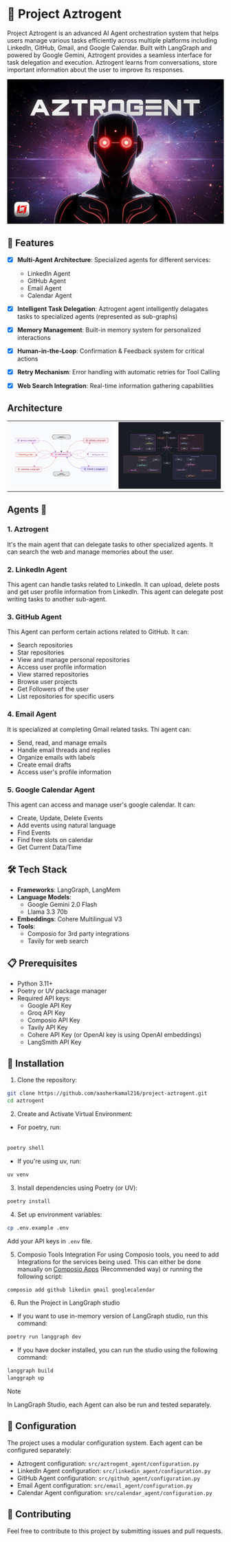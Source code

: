 # 🤖 Project Aztrogent

Project Aztrogent is an advanced AI Agent orchestration system that helps users manage various tasks efficiently across multiple platforms including LinkedIn, GitHub, Gmail, and Google Calendar. Built with LangGraph and powered by Google Gemini, Aztrogent provides a seamless interface for task delegation and execution. Aztrogent learns from conversations, store important information about the user to improve its responses.

<p align="center">
  <img src="static/Aztrogent_Pic.jpg" width=600>
</p>

## 🚀 Features

- [x] **Multi-Agent Architecture**: Specialized agents for different services:
  - LinkedIn Agent
  - GitHub Agent
  - Email Agent
  - Calendar Agent

- [x] **Intelligent Task Delegation**: Aztrogent agent intelligently delagates tasks to specialized agents (represented as sub-graphs)
- [x] **Memory Management**: Built-in memory system for personalized interactions
- [x] **Human-in-the-Loop**: Confirmation & Feedback system for critical actions 
- [x] **Retry Mechanism**: Error handling with automatic retries for Tool Calling
- [x] **Web Search Integration**: Real-time information gathering capabilities

## Architecture

<table>
  <tr>
    <td><img src="static/Aztrogent_Graph_Light_Collapsed.png" alt="Graph (Collapsed)" title="Graph (Collapsed)"></td>
    <td><img src="static/Aztrogent_Graph_Dark.png" alt="Graph (Expanded)" title="Graph (Expanded)"></td>
  </tr>
</table>

## Agents 🤖

### **1. Aztrogent** 
It's the main agent that can delegate tasks to other specialized agents. It can search the web and manage memories about the user.

### **2. LinkedIn Agent** 
This agent can handle tasks related to LinkedIn. It can upload, delete posts and get user profile information from LinkedIn. This agent can delegate post writing tasks to another sub-agent.

### **3. GitHub Agent** 
This Agent can perform certain actions related to GitHub. It can:
- Search repositories
- Star repositories
- View and manage personal repositories
- Access user profile information
- View starred repositories
- Browse user projects
- Get Followers of the user
- List repositories for specific users

### **4. Email Agent** 
It is specialized at completing Gmail related tasks. Thi agent can:
- Send, read, and manage emails
- Handle email threads and replies
- Organize emails with labels
- Create email drafts
- Access user's profile information

### **5. Google Calendar Agent** 
This agent can access and manage user's google calendar. It can:
- Create, Update, Delete Events
- Add events using natural language
- Find Events
- Find free slots on calendar
- Get Current Data/Time

## 🛠️ Tech Stack

- **Frameworks**: LangGraph, LangMem
- **Language Models**: 
  - Google Gemini 2.0 Flash
  - Llama 3.3 70b
- **Embeddings**: Cohere Multilingual V3
- **Tools**: 
  - Composio for 3rd party integrations
  - Tavily for web search

## 📋 Prerequisites

- Python 3.11+
- Poetry or UV package manager
- Required API keys:
  - Google API Key
  - Groq API Key
  - Composio API Key
  - Tavily API Key
  - Cohere API Key (or OpenAI key is using OpenAI embeddings)
  - LangSmith API Key

## 🚀 Installation

1. Clone the repository:
```bash
git clone https://github.com/aasherkamal216/project-aztrogent.git
cd aztrogent
```
2. Create and Activate Virtual Environment:
- For poetry, run:
```bash

poetry shell
```
- If you're using uv, run:
```bash
uv venv
```

3. Install dependencies using Poetry (or UV):
```bash
poetry install
```

4. Set up environment variables:
```bash
cp .env.example .env
```
Add your API keys in `.env` file. 

5. Composio Tools Integration
For using Composio tools, you need to add Integrations for the services being used. This can either be done manually on [Composio Apps](https://app.composio.dev/apps) (Recommended way) or running the following script:
```bash
composio add github likedin gmail googlecalendar
```
6. Run the Project in LangGraph studio
- If you want to use in-memory version of LangGraph studio, run this command:
```bash
poetry run langgraph dev
```
- If you have docker installed, you can run the studio using the following command:
```bash
langgraph build
langgraph up
```

> [!NOTE]
> In LangGraph Studio, each Agent can also be run and tested separately.

## 🔧 Configuration

The project uses a modular configuration system. Each agent can be configured separately:

- Aztrogent configuration: `src/aztrogent_agent/configuration.py`
- LinkedIn Agent configuration: `src/linkedin_agent/configuration.py`
- GitHub Agent configuration: `src/github_agent/configuration.py`
- Email Agent configuration: `src/email_agent/configuration.py`
- Calendar Agent configuration: `src/calendar_agent/configuration.py`

## 👥 Contributing

Feel free to contribute to this project by submitting issues and pull requests.
